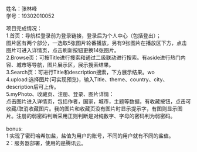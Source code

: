 姓名：张林峰  <br>学号：19302010052

项目完成情况：<br>1.首页：导航栏登录前为登录链接，登录后为个人中心（包括登出）；<br>图片区有两个部分，一选取5张图片轮番播放，另有9张图片在播放区下方，点击图片可进入详情页，点击刷新按钮更换14张图片。<br>2.Browse页：可按Title进行搜索和通过二级联动进行搜索。有aside进行热门内容、城市等导航，图片展示区，展示搜索结果。<br>3.Search页：可进行Title和description搜索，下方展示结果。wo
<br>4.upload:选择图片(可实现预览)，输入Title、theme、country、city、description后可上传。<br>5.myPhoto、收藏页、注册、登录、图片详情：<br>点击图片进入详情页，包括作者，国家，城市，主题等数据，有收藏按钮，点击可收藏/取消收藏图片。我的图片和收藏页没有图片时显示提示字，有图则显示图片。注册的弱密码判断采用正则判断是对纯数字、字母的密码判为弱密码。<br><br>bonus:<br>1:实现了密码哈希加盐，盐值为用户的账号，不同的用户就有不同的盐值。<br>2：服务器部署，使用的是腾讯云。
